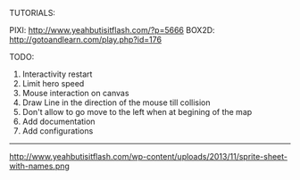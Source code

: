 TUTORIALS:

PIXI:       http://www.yeahbutisitflash.com/?p=5666
BOX2D:      http://gotoandlearn.com/play.php?id=176


TODO:
 1. Interactivity restart
 4. Limit hero speed
 5. Mouse interaction on canvas
 6. Draw Line in the direction of the mouse till collision
 7. Don't allow to go move to the left when at begining of the map
 8. Add documentation
 9. Add configurations


--------------
http://www.yeahbutisitflash.com/wp-content/uploads/2013/11/sprite-sheet-with-names.png
